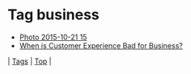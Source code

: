 <!--
title: Tag business
date: 2020-06-28T15:26:58.653Z
tags:
-->
# Tag business

 * [Photo 2015-10-21 15](131622495535.md)
 * [When is Customer Experience Bad for Business?](86968027751.md)

| [Tags](tags.md) | [Top](index.md) |
